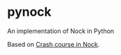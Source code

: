 pynock
======

An implementation of Nock in Python

Based on [Crash course in Nock](http://www.urbit.org/2013/08/22/Chapter-2-nock.html).

